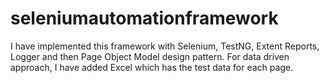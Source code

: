 # seleniumautomationframework
I have implemented this framework with Selenium, TestNG, Extent Reports, Logger and then Page Object Model design pattern. For data driven approach, I have added Excel which has the test data for each page.

